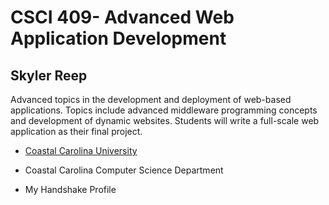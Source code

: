# CSCI 409- Advanced Web Application Development

## Skyler Reep

Advanced topics in the development and deployment of web-based applications. Topics include advanced middleware programming concepts and development of dynamic websites. Students will write a full-scale web application as their final project.

* [Coastal Carolina University](https://www.coastal.edu)

* Coastal Carolina Computer Science Department

* My Handshake Profile
